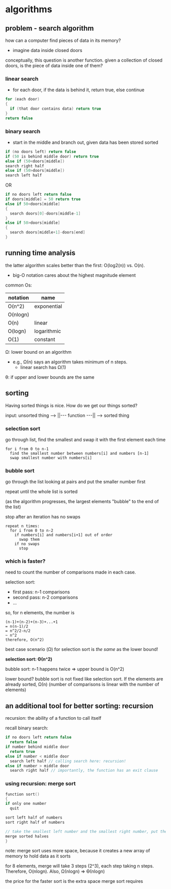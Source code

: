 # algorithms

## problem - search algorithm

how can a computer find pieces of data in its memory?
- imagine data inside closed doors

conceptually, this question is another function. given a collection of closed doors, is the piece of data inside one of them?

### linear search
- for each door, if the data is behind it, return true, else continue
```c
for (each door)
{
  if (that door contains data) return true
}
return false
```

### binary search
- start in the middle and branch out, given data has been stored sorted

```c
if (no doors left) return false
if (50 is behind middle door) return true
else if (50<doors[middle])
search right half
else if (50>doors[middle])
search left half
```
OR

```c
if no doors left return false
if doors[middle] = 50 return true
else if 50<doors[middle] 
{
  search doors[0]-doors[middle-1]
}
else if 50>doors[middle]
{
  search doors[middle+1]-doors[end]
}
```

## running time analysis

the latter algorithm scales better than the first: O(log2(n)) vs. O(n).
- big-O notation cares about the highest magnitude element

common Os:

| notation  | name        |
|-----------|-------------|
| O(n^2)    | exponential |
| O(nlogn)  |             | 
| O(n)      | linear      |
| O(logn)   | logarithmic |
| O(1)      | constant    |

Ω: lower bound on an algorithm
- e.g., Ω(n) says an algorithm takes minimum of n steps.
  - linear search has Ω(1)


θ: if upper and lower bounds are the same

## sorting

Having sorted things is nice. How do we get our things sorted?

input: unsorted thing --> ||--- function ---|| --> sorted thing

### **selection sort**
go through list, find the smallest and swap it with the first element each time

```
for i from 0 to n-1
  find the smallest number between numbers[i] and numbers [n-1]
  swap smallest number with numbers[i]
```

### **bubble sort**
go through the list looking at pairs and put the smaller number first

repeat until the whole list is sorted

(as the algorithm progresses, the largest elements "bubble" to the end of the list)

stop after an iteration has no swaps

```
repeat n times:
  for i from 0 to n-2
    if numbers[i] and numbers[i+1] out of order
      swap them
    if no swaps
      stop
```

### which is faster?
need to count the number of comparisons made in each case.

selection sort: 
- first pass: n-1 comparisons
- second pass: n-2 comparisons
- ...

so, for n elements, the number is

```
(n-1)+(n-2)+(n-3)+...+1
= n(n-1)/2
= n^2/2-n/2
~ n^2
therefore, O(n^2)
```

best case scenario (Ω) for selection sort is *the same* as the lower bound!

**selection sort: Θ(n^2)**

bubble sort:
n-1 happens twice => upper bound is O(n^2)

lower bound? bubble sort is not fixed like selection sort. If the elements are already sorted, Ω(n) (number of comparisons is linear with the number of elements)

## an additional tool for better sorting: recursion

recursion: the ability of a function to call itself

recall binary search: 
```c
if no doors left return false
  return false
if number behind middle door
  return true
else if number < middle door
  search left half // calling search here: recursion! 
else if number > middle door
  search right half // importantly, the function has an exit clause
```

### using recursion: **merge sort**

```c
function sort()
{
if only one number
  quit

sort left half of numbers
sort right half of numbers

// take the smallest left number and the smallest right number, put the smaller of the two in the new list
merge sorted halves 
}
```
note: merge sort uses more space, because it creates a new array of memory to hold data as it sorts

for 8 elements, merge will take 3 steps (2^3), each step taking n steps. Therefore, O(nlogn). Also, Ω(nlogn) => ϴ(nlogn)

the price for the faster sort is the extra space merge sort requires
